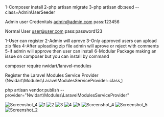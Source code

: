 1-Composer install
2-php artisan migrate
3-php artisan db:seed --class=AdminUserSeeder

Admin user Credenitals 
admin@admin.com
pass:123456

Normal User
user@user.com
pass:password123

1-User can register
2-Admin will aprove
3-Only approved users can upload zip files
4-After uploading zip file admin will aprove or reject with comments
5-if admin will approve then user can install
6-Modular Package making an issue on composer but you can install by command

composer require nwidart/laravel-modules

Register the Laravel Modules Service Provider (Nwidart\Modules\LaravelModulesServiceProvider::class,)


php artisan vendor:publish --provider="Nwidart\Modules\LaravelModulesServiceProvider"

![Screenshot_4](https://github.com/AsimJaved706/AddonManagement/assets/95396483/97402486-1f56-4a16-9ea0-346070b1a0d6)
![1](https://github.com/AsimJaved706/AddonManagement/assets/95396483/076024d8-a949-4a44-8a8b-a710e338ac4c)
![2](https://github.com/AsimJaved706/AddonManagement/assets/95396483/b402e72f-e715-4f1e-ae70-23af39ddf623)
![3](https://github.com/AsimJaved706/AddonManagement/assets/95396483/7990b0d9-5c13-4708-9540-91c512a1a02f)
![4](https://github.com/AsimJaved706/AddonManagement/assets/95396483/873db3fc-8ac9-42fc-8b99-2264eeec68a3)
![5](https://github.com/AsimJaved706/AddonManagement/assets/95396483/0a52a534-4bc7-4abd-9f68-a0c7160d823f)
![Screenshot_4](https://github.com/AsimJaved706/AddonManagement/assets/95396483/2decb791-faa1-40ed-9a57-a5dafdade60f)
![Screenshot_5](https://github.com/AsimJaved706/AddonManagement/assets/95396483/0ea92278-9c45-4794-a69c-bff027b0832a)
![Screenshot_2](https://github.com/AsimJaved706/AddonManagement/assets/95396483/c9ab07e2-ddeb-414f-ab7a-1df6ae32d3a7)

